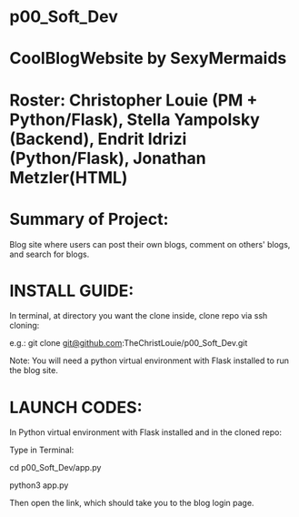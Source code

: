 # p00_Soft_Dev
# CoolBlogWebsite by SexyMermaids
# Roster: Christopher Louie (PM + Python/Flask), Stella Yampolsky (Backend), Endrit Idrizi (Python/Flask), Jonathan Metzler(HTML)
# Summary of Project:
Blog site where users can post their own blogs, comment on others' blogs, and search for blogs.
# INSTALL GUIDE:
In terminal, at directory you want the clone inside, clone repo via ssh cloning:

e.g.: git clone git@github.com:TheChristLouie/p00_Soft_Dev.git

Note: You will need a python virtual environment with Flask installed to run the blog site.

# LAUNCH CODES:
In Python virtual environment with Flask installed and in the cloned repo:

Type in Terminal:

cd p00_Soft_Dev/app.py

python3 app.py

Then open the link, which should take you to the blog login page.

